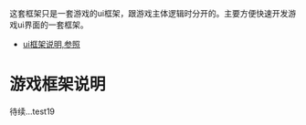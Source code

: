 
这套框架只是一套游戏的ui框架，跟游戏主体逻辑时分开的。主要方便快速开发游戏ui界面的一套框架。

* [ui框架说明,参照](https://github.com/knightxv/gameBase)

# 游戏框架说明

待续...test19
